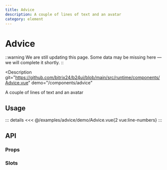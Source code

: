 ```yaml
---
title: Advice
description: A couple of lines of text and an avatar
category: element
---
```

<script setup>
import AdviceExample from '/examples/advice/Advice.vue';
</script>
# Advice

::warning
We are still updating this page. Some data may be missing here — we will complete it shortly.
::

<Description
  git="https://github.com/bitrix24/b24ui/blob/main/src/runtime/components/Advice.vue"
  demo="/components/advice"
>
  A couple of lines of text and an avatar
</Description>

## Usage

<div class="lg:min-h-[160px]">
  <ClientOnly>
    <AdviceExample />
  </ClientOnly>
</div>

::: details
<<< @/examples/advice/demo/Advice.vue{2 vue:line-numbers}
:::

## API

### Props

<ComponentProps component="Advice" />

### Slots

<ComponentSlots component="Advice" />
